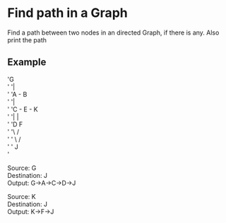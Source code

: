 # Find path in a Graph
Find a path between two nodes in an directed Graph, if there is any. Also print the path

## Example
'G				<br />'
'|				<br />'
'A - B			<br />'
'|				<br />'
'C - E - K		<br />'
'|		|		<br />'
'D		F		<br />'
'\		/		<br />'
'   \  /			<br />'
'    J			<br />'

Source: G				<br />
Destination: J			<br />
Output: G->A->C->D->J	<br />

Source: K				<br />
Destination: J			<br />
Output: K->F->J			<br />